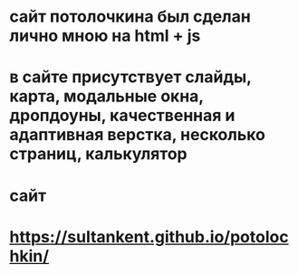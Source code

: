 # сайт потолочкина был сделан лично мною на html + js

# в сайте присутствует слайды, карта, модальные окна, дропдоуны, качественная и адаптивная верстка, несколько страниц, калькулятор

# сайт
# https://sultankent.github.io/potolochkin/
